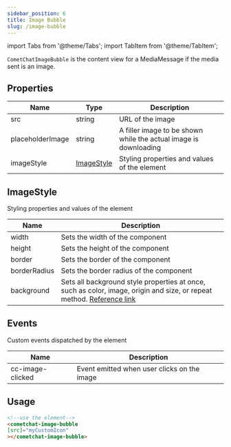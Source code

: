 ```yaml
---
sidebar_position: 6
title: Image Bubble
slug: /image-bubble
---
```


import Tabs from '@theme/Tabs';
import TabItem from '@theme/TabItem';

`CometChatImageBubble` is the content view for a MediaMessage if the media sent is an image.

## Properties

| Name | Type | Description | 
| ---- | ---- | ---- | 
| src | string | URL of the image | 
| placeholderImage | string | A filler image to be shown while the actual image is downloading | 
| imageStyle | [ImageStyle](./image-bubble#imagestyle) | Styling properties and values of the element | 


## ImageStyle

Styling properties and values of the element

| Name | Description | 
| ---- | ---- | 
| width | Sets the width of the component | 
| height | Sets the height of the component | 
| border | Sets the border of the component | 
| borderRadius | Sets the border radius of the component | 
| background | Sets all background style properties at once, such as color, image, origin and size, or repeat method. [Reference link](https://developer.mozilla.org/en-US/docs/Web/CSS/background) | 


## Events

Custom events dispatched by the element

| Name | Description | 
| ---- | ---- | 
| cc-image-clicked | Event emitted when user clicks on the image | 


## Usage

<Tabs>
<TabItem value="js" label="HTML">

```HTML
<!--use the element-->
<cometchat-image-bubble
[src]="myCustomIcon"
></cometchat-image-bubble>
```

</TabItem>
</Tabs>